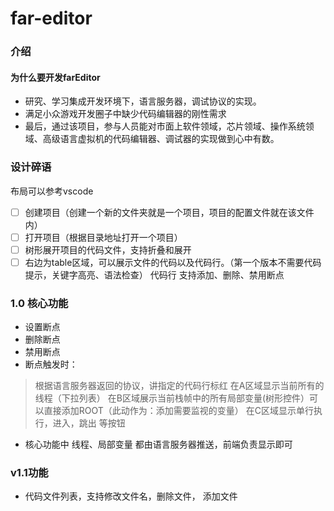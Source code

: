 # far-editor

### 介绍
#### 为什么要开发farEditor
- 研究、学习集成开发环境下，语言服务器，调试协议的实现。
- 满足小众游戏开发圈子中缺少代码编辑器的刚性需求
- 最后，通过该项目，参与人员能对市面上软件领域，芯片领域、操作系统领域、高级语言虚拟机的代码编辑器、调试器的实现做到心中有数。


### 设计碎语
布局可以参考vscode
- [ ] 创建项目（创建一个新的文件夹就是一个项目，项目的配置文件就在该文件内）
- [ ] 打开项目（根据目录地址打开一个项目）
- [ ] 树形展开项目的代码文件，支持折叠和展开
- [ ] 右边为table区域，可以展示文件的代码以及代码行。（第一个版本不需要代码提示，关键字高亮、语法检查） 代码行 支持添加、删除、禁用断点
### 1.0 核心功能
- 设置断点
- 删除断点
- 禁用断点
- 断点触发时：
> 根据语言服务器返回的协议，讲指定的代码行标红
> 在A区域显示当前所有的线程（下拉列表）
> 在B区域展示当前栈帧中的所有局部变量(树形控件）可以直接添加ROOT（此动作为：添加需要监视的变量）
> 在C区域显示单行执行，进入，跳出 等按钮

- 核心功能中 线程、局部变量 都由语言服务器推送，前端负责显示即可 

### v1.1功能
- 代码文件列表，支持修改文件名，删除文件， 添加文件



